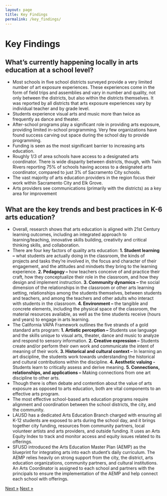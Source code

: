 ```yaml
---
layout: page
title: Key Findings
permalink: /key_findings/
---
```


# Key Findings

## What’s currently happening locally in arts education at a school level?
* Most schools in five school districts surveyed provide a very limited number of art exposure experiences. These experiences come in the form of field trips and assemblies and vary in number and quality, not only between the districts, but also within the districts themselves. It was reported by all districts that arts exposure experiences vary by individual teacher and by grade level.
* Students experience visual arts and music more than twice as frequently as dance and theater.
* After-school programs play a significant role in providing arts exposure, providing limited in-school programming. Very few organizations have found success carving out space during the school day to provide programming.
* Funding is seen as the most significant barrier to increasing arts education.
* Roughly 1/3 of area schools have access to a designated arts coordinator. There is wide disparity between districts, though, with Twin Rivers reporting 75% of schools having access to a designated arts coordinator, compared to just 3% of Sacramento City schools.
* The vast majority of arts education providers in the region focus their work within Sacramento City and Elk Grove.
* Arts providers see communications (primarily with the districts) as a key area for improvement

## What are the key trends and best practices in K-6 arts education?
* Overall, research shows that arts education is aligned with 21st Century learning outcomes, including an integrated approach to learning/teaching, innovative skills building, creativity and critical thinking skills, and collaboration.
* There are four key factors of quality arts education:
<strong>1. Student learning –</strong> what students are actually doing in the classroom, the kinds of projects and tasks they’re involved in, the focus and character of their engagement, and the attitudes and mindsets they bring to the learning experience.
<strong>2. Pedagogy –</strong> how teachers conceive of and practice their craft, how they conceptualize their role in the classroom, and how they design and implement instruction.
<strong>3. Community dynamics –</strong> the social dimension of the relationships in the classroom or other arts learning setting, relationships among the students themselves, between students and teachers, and among the teachers and other adults who interact with students in the classroom.
<strong>4. Environment –</strong> the tangible and concrete elements, including the physical space of the classroom, the material resources available, as well as the time students receive (hours and years) to engage in arts learning.
* The California VAPA Framework outlines the five strands of a gold standard arts program:
<strong>1. Artistic perception –</strong> Students use language and the skills unique to visual arts, theater, dance and music to analyze and respond to sensory information.
<strong>2. Creative expression –</strong> Students create and/or perform their own work and communicate the intent of meaning of their work.
<strong>3. Historical and cultural context –</strong> In learning an art discipline, the students work towards understanding the historical and cultural contributions within the discipline.
<strong>4. Aesthetic valuing -</strong> Students learn to critically assess and derive meaning.
<strong>5. Connections, relationships, and applications –</strong> Making connections from one art discipline to other arts.
* Though there is often debate and contention about the value of arts exposure as opposed to arts education, both are vital components to an effective arts program.
* The most effective school-based arts education programs require alignment and coordination between the school districts, the city, and the community.
* LAUSD has a dedicated Arts Education Branch charged with ensuring all K-12 students are exposed to arts during the school day, and it brings together city funding, resources from community partners, local volunteer artists and arts providers, and outside funding. It uses an Arts Equity Index to track and monitor access and equity issues related to its offerings.
* SFUSD introduced the Arts Education Master Plan (AEMP) as the blueprint for integrating arts into each student’s daily curriculum. The AEMP relies heavily on strong support from the city, the district, arts education organizations, community partners, and cultural institutions. An Arts Coordinator is assigned to each school and partners with the principals to ensure the implementation of the AEMP and help connect each school with offerings.

<!-- Pagination -->
<div class="pagination">
  <a class="pagination-item older" href="{{ site.baseurl }}/methodology">Next &raquo;</a>
  <a class="pagination-item newer" href="{{ site.baseurl }}/recommendations">Next &raquo;</a>
</div>
